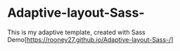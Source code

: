 # Adaptive-layout-Sass-
This is my adaptive template, created with Sass
Demo[https://rooney27.github.io/Adaptive-layout-Sass-/]
